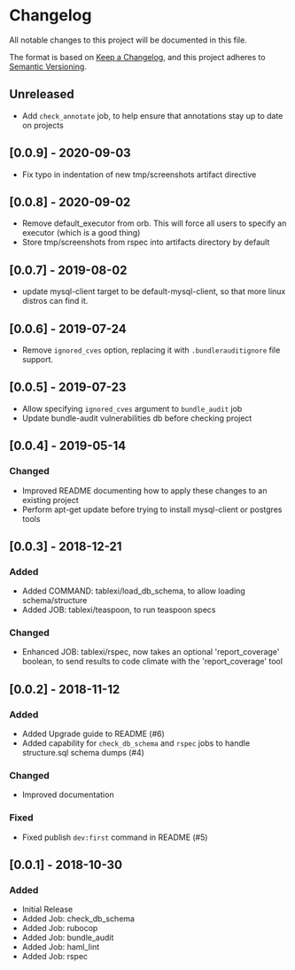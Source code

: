 # Changelog
All notable changes to this project will be documented in this file.

The format is based on [Keep a Changelog](https://keepachangelog.com/en/1.0.0/),
and this project adheres to [Semantic Versioning](https://semver.org/spec/v2.0.0.html).

## Unreleased

- Add `check_annotate` job, to help ensure that annotations stay up to date on projects

## [0.0.9] - 2020-09-03

- Fix typo in indentation of new tmp/screenshots artifact directive

## [0.0.8] - 2020-09-02

- Remove default_executor from orb. This will force all users to specify an executor (which is a good thing)
- Store tmp/screenshots from rspec into artifacts directory by default

## [0.0.7] - 2019-08-02

- update mysql-client target to be default-mysql-client, so that more linux distros can find it.

## [0.0.6] - 2019-07-24

- Remove `ignored_cves` option, replacing it with `.bundlerauditignore` file support.

## [0.0.5] - 2019-07-23

- Allow specifying `ignored_cves` argument to `bundle_audit` job
- Update bundle-audit vulnerabilities db before checking project

## [0.0.4] - 2019-05-14

### Changed

- Improved README documenting how to apply these changes to an existing project
- Perform apt-get update before trying to install mysql-client or postgres tools

## [0.0.3] - 2018-12-21

### Added

- Added COMMAND: tablexi/load_db_schema, to allow loading schema/structure
- Added JOB: tablexi/teaspoon, to run teaspoon specs

### Changed

- Enhanced JOB: tablexi/rspec, now takes an optional 'report_coverage' boolean, to send results to code climate with the 'report_coverage' tool

## [0.0.2] - 2018-11-12

### Added

- Added Upgrade guide to README (#6)
- Added capability for `check_db_schema` and `rspec` jobs to handle structure.sql schema dumps (#4)

### Changed

- Improved documentation

### Fixed

- Fixed publish `dev:first` command in README (#5)


## [0.0.1] - 2018-10-30

### Added

- Initial Release
- Added Job: check_db_schema
- Added Job: rubocop
- Added Job: bundle_audit
- Added Job: haml_lint
- Added Job: rspec
